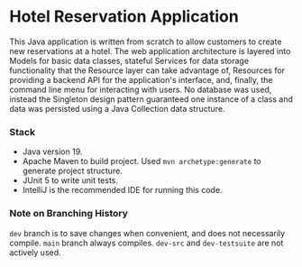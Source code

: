 # Hotel Reservation Application

This Java application is written from scratch to allow customers to create 
new reservations at a hotel. The web application architecture is layered into Models
for basic data classes, stateful Services for data storage functionality that the 
Resource layer can take advantage of, Resources for providing a backend API for
the application's interface, and, finally, the command line menu for interacting
with users. No database was used, instead the Singleton design pattern guaranteed
one instance of a class and data was persisted using a Java Collection data structure.

### Stack 
- Java version 19. 
- Apache Maven to build project. Used `mvn archetype:generate` to generate project structure.
- JUnit 5 to write unit tests.
- IntelliJ is the recommended IDE for running this code.


### Note on Branching History

`dev` branch is to save changes when convenient, and does not necessarily compile.
`main` branch always compiles. `dev-src` and `dev-testsuite` are not actively used.